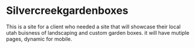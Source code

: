 # Silvercreekgardenboxes

This is a site for a client who needed a site that will showcase their local utah buisness of landscaping and custom garden boxes. it will have mutiple pages, dynamic for mobile.
